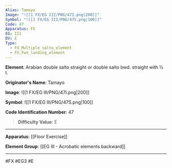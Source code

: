 ```yaml
---
Alias: Tamayo
Image: "![[1 FX/EG III/PNG/47I.png|200]]"
Symbol: "![[1 FX/EG III/PNG/47S.png|100]]"
Code: 47
Apparatus: FX
EG: III
DV: E
Type:
  - FX_Multiple_salto_element
  - FX_Fwd_landing_element
---
```

**Element**: Arabian double salto straight or double salto bwd. straight with 1⁄2 t.

**Originator's Name**: Tamayo

**Image**:
![[1 FX/EG III/PNG/47I.png|200]]

**Symbol**:
![[1 FX/EG III/PNG/47S.png|100]]

**Code Identification Number**: 47

>**Difficulty Value**: E

___
**Apparatus**: [[Floor Exercise]]

**Element Group**: [[EG III - Acrobatic elements backward]]
___
#FX #EG3 #E
